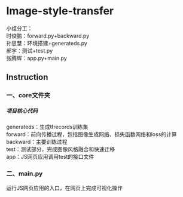 ﻿# Image-style-transfer

小组分工：<br>
时俊鹏：forward.py+backward.py<br>
孙思慧：环境搭建+generateds.py<br>
郝宇：测试+test.py<br>
张腾辉：app.py+main.py<br>

## Instruction
### 一、core文件夹
##### 项目核心代码<br>
generateds：生成tfrecords训练集<br>
forward：前向传播过程，包括图像生成网络、损失函数网络和loss的计算<br>
backward：主要训练过程<br>
test：测试部分，完成图像风格融合和快速迁移<br>
app：JS网页应用调用test的接口文件

### 二、main.py
运行JS网页应用的入口，在网页上完成可视化操作

